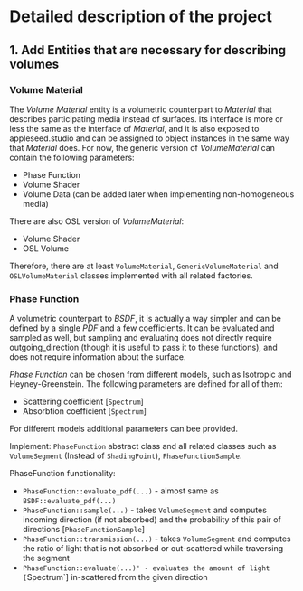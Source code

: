 # Detailed description of the project

## 1. Add Entities that are necessary for describing volumes

### Volume Material

The _Volume Material_ entity is a volumetric counterpart to _Material_ that describes participating media instead of surfaces. Its interface is more or less the same as the interface of _Material_, and it is also exposed to appleseed.studio and can be assigned to object instances in the same way that _Material_ does. For now, the generic version of _VolumeMaterial_ can contain the following parameters:

- Phase Function
- Volume Shader
- Volume Data (can be added later when implementing non-homogeneous media)

There are also OSL version of _VolumeMaterial_: 

- Volume Shader
- OSL Volume

Therefore, there are at least `VolumeMaterial`, `GenericVolumeMaterial` and `OSLVolumeMaterial` classes implemented with all related factories.

### Phase Function

A volumetric counterpart to _BSDF_, it is actually a way simpler and can be defined by a single _PDF_ and a few coefficients. It can be evaluated and sampled as well, but sampling and evaluating does not directly require outgoing_direction (though it is useful to pass it to these functions), and does not require information about the surface. 

_Phase Function_ can be chosen from different models, such as Isotropic and Heyney-Greenstein. The following parameters are defined for all of them:

- Scattering coefficient [`Spectrum`]
- Absorbtion coefficient [`Spectrum`]

For different models additional parameters can bee provided.

Implement: `PhaseFunction` abstract class and all related classes such as `VolumeSegment` (Instead of `ShadingPoint`), `PhaseFunctionSample`.

PhaseFunction functionality:

- `PhaseFunction::evaluate_pdf(...)` - almost same as `BSDF::evaluate_pdf(...)`
- `PhaseFunction::sample(...)` - takes `VolumeSegment` and computes incoming direction (if not absorbed) and the probability of this pair of directions [`PhaseFunctionSample`]
- `PhaseFunction::transmission(...)` - takes `VolumeSegment` and computes the ratio of light that is not absorbed or out-scattered while traversing the segment 
- `PhaseFunction::evaluate(...)' - evaluates the amount of light [`Spectrum`] in-scattered from the given direction


